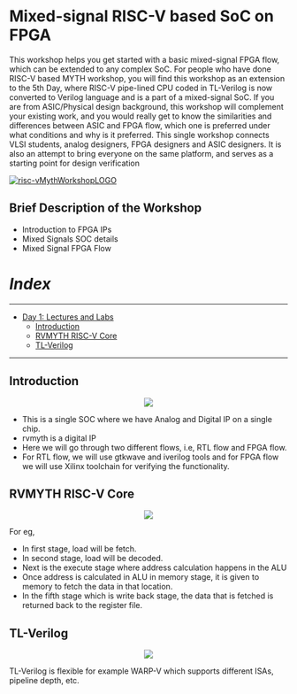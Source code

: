 # Mixed-signal RISC-V based SoC on FPGA

This workshop helps you get started with a basic mixed-signal FPGA flow, which can be extended to any complex SoC. For people who have done RISC-V based MYTH workshop, you will find this workshop as an extension to the 5th Day, where RISC-V pipe-lined CPU coded in TL-Verilog is now converted to Verilog language and is a part of a mixed-signal SoC. If you are from ASIC/Physical design background, this workshop will complement your existing work, and you would really get to know the similarities and differences between ASIC and FPGA flow, which one is preferred under what conditions and why is it preferred. This single workshop connects VLSI students, analog designers, FPGA designers and ASIC designers. It is also an attempt to bring everyone on the same platform, and serves as a starting point for design verification

[![risc-vMythWorkshopLOGO](https://osfpga.org/wp-content/uploads/2022/05/Cloud-based-RISC-V-on-FPGA-and-OpenFPGA-5.png)](https://osfpga.org/osfpga-training/)

## Brief Description of the Workshop
* Introduction to FPGA IPs
* Mixed Signals SOC details
* Mixed Signal FPGA Flow

# *Index*
***
* [Day 1: Lectures and Labs](#Day-1-Lectures-and-Labs)
  * [Introduction](#Introduction)
  * [RVMYTH RISC-V Core](#RVMYTH-RISC-V-Core)
  * [TL-Verilog](#TL-Verilog)
***

## Introduction

<p align="center" width="100%">
<img src="https://user-images.githubusercontent.com/68154219/171049431-a6517233-80bf-4d47-843c-d720cf321e19.png">
</p>

* This is a single SOC where we have Analog and Digital IP on a single chip.
* rvmyth is a digital IP
* Here we will go through two different flows, i.e, RTL flow and FPGA flow.
* For RTL flow, we will use gtkwave and iverilog tools and for FPGA flow we will use Xilinx toolchain for verifying the functionality.

## RVMYTH RISC-V Core

<p align="center" width="100%">
<img src="https://user-images.githubusercontent.com/68154219/171050424-91eb5c05-2b5b-4035-b0ac-4e37c035cb96.png">
</p>

For eg,
* In first stage, load will be fetch.
* In second stage, load will be decoded.
* Next is the execute stage where address calculation happens in the ALU
* Once address is calculated in ALU in memory stage, it is given to memory to fetch the data in that location.
* In the fifth stage which is write back stage, the data that is fetched is returned back to the register file.

## TL-Verilog

<p align="center" width="100%">
<img src="https://user-images.githubusercontent.com/68154219/171051403-eebe29de-7e36-4793-9fda-589d78d8d578.png">
</p>

TL-Verilog is flexible for example WARP-V which supports different ISAs, pipeline depth, etc.



